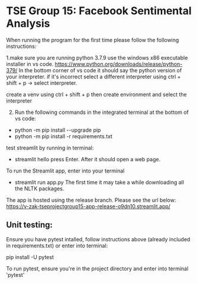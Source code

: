 # TSE Group 15: Facebook Sentimental Analysis

When running the program for the first time please follow the following instructions:

1.make sure you are running python 3.7.9 use the windows x86 executable installer in vs code. 
https://www.python.org/downloads/release/python-379/
In the bottom corner of vs code it should say the python version of your interpreter. if it's incorrect select a different interpreter using ctrl + shift + p -> select interpreter.

create a venv using ctrl + shift + p then create environment and select the interpreter

2. Run the following commands in the integrated terminal at the bottom of vs code:
* python -m pip install --upgrade pip
* python -m pip install -r requirements.txt

test streamlit by running in terminal:
* streamlit hello
press Enter. After it should open a web page.


To run the Streamlit app, enter into your terminal
* streamlit run app.py
The first time it may take a while downloading all the NLTK packages.

The app is hosted using the release branch. Please see the url below:
https://v-zak-tseprojectgroup15-app-release-o9dn10.streamlit.app/

## Unit testing:

Ensure you have pytest intalled, follow instructions above (already included in requirements.txt) or enter into terminal:

pip install -U pytest

To run pytest, ensure you're in the project directory and enter into terminal 'pytest'
